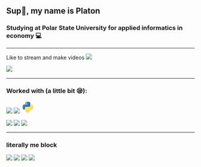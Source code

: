## Sup👋, my name is Platon

### Studying at Polar State University for applied informatics in economy :computer:
___

Like to stream and make videos [<img src= "https://www.gstatic.com/youtube/img/branding/youtubelogo/svg/youtubelogo.svg" width="65" />](https://www.youtube.com/@lemonesss/streams)



<img src= "https://media1.tenor.com/m/e5c0Rpf_AnIAAAAd/wide-putin-awoken.gif" width="300" />

___
### Worked with (a little bit :sleepy:):
[<img src= "https://raw.githubusercontent.com/isocpp/logos/64ef037049f87ac74875dbe72695e59118b52186/cpp_logo.svg" width="30"/>](https://learn.microsoft.com/en-us/cpp/?view=msvc-170) [<img src= "https://raw.githubusercontent.com/gist/johndward01/95c1d09de9e3707cfb4154989962376d/raw/f74007782421219d9e9ab4b6a27de2e172a8b714/csharp-logo.svg" width="35"/>](https://dotnet.microsoft.com/ru-ru/languages/csharp) [<img src= "https://raw.githubusercontent.com/devicons/devicon/ca28c779441053191ff11710fe24a9e6c23690d6/icons/python/python-original.svg" width="35" />](https://www.python.org/)

[<img src= "https://www.adobe.com/cc-shared/assets/img/product-icons/svg/premiere-pro.svg" width="30" />](https://www.adobe.com/products/premiere.html) [<img src= "https://www.adobe.com/cc-shared/assets/img/product-icons/svg/photoshop-40.svg" width="30" />]((https://www.adobe.com/products/photoshop.html)) [<img src= "https://obsproject.com/assets/images/new_icon_small-r.png" width="29" />](https://obsproject.com/)
____
### literally me block
<img src= "https://media1.tenor.com/m/Xv92ltSnupgAAAAd/gosling-sad-gosling.gif" width="125" /> <img src= "https://media1.tenor.com/m/21EKLghd2UQAAAAC/barbie-movie-2023-barbie.gif" width="150" /> <img src= "https://media1.tenor.com/m/54EOE-XTjcsAAAAC/user.gif" width="125" /> <img src ="https://media1.tenor.com/m/aakCvuSEt4QAAAAd/angry-blade-runner.gif" width="149" />
<!--
**lemonessa/lemonessa** is a ✨ _special_ ✨ repository because its `README.md` (this file) appears on your GitHub profile.

Here are some ideas to get you started:

- 🔭 I’m currently working on ...
- 🌱 I’m currently learning ...
- 👯 I’m looking to collaborate on ...
- 🤔 I’m looking for help with ...
- 💬 Ask me about ...
- 📫 How to reach me: ...
- 😄 Pronouns: ...
- ⚡ Fun fact: ...
-->
